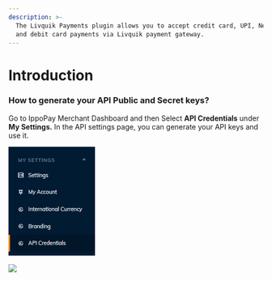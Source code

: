 ```yaml
---
description: >-
  The Livquik Payments plugin allows you to accept credit card, UPI, Netbanking
  and debit card payments via Livquik payment gateway.
---
```


# Introduction

### How to generate your API Public and Secret keys?

Go to IppoPay Merchant Dashboard and then Select **API Credentials** under **My Settings.** In the API settings page, you can generate your API keys and use it.

![](https://raw.githubusercontent.com/HARIHARASUDAN22/IPPOPAY-DOCS/main/Images/image.png)

![](https://raw.githubusercontent.com/HARIHARASUDAN22/IPPOPAY-DOCS/main/Images/image%20\(2\).png)
